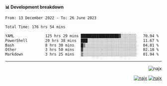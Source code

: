 <b>📊 Development breakdown</b>
<!--START_SECTION:waka-->

```txt
From: 13 December 2022 - To: 26 June 2023

Total Time: 176 hrs 54 mins

YAML              125 hrs 29 mins █████████████████▓░░░░░░░   70.94 %
PowerShell        20 hrs 38 mins  ███░░░░░░░░░░░░░░░░░░░░░░   11.67 %
Bash              8 hrs 30 mins   █▒░░░░░░░░░░░░░░░░░░░░░░░   04.81 %
Other             3 hrs 50 mins   ▓░░░░░░░░░░░░░░░░░░░░░░░░   02.18 %
Markdown          3 hrs 25 mins   ▒░░░░░░░░░░░░░░░░░░░░░░░░   01.94 %
```

<!--END_SECTION:waka-->
-----
<p align="right">
  <img src="https://komarev.com/ghpvc/?username=najx&label=GitHub%20Profile%20Views&color=yellow&style=flat" alt="najx" />
</p align="center">
<p align="right">
  <a href="https://www.linkedin.com/in/abdx"><img src="https://img.shields.io/badge/LinkedIn--_.svg?style=social&logo=linkedin" alt="najx"></a>
  <a href="https://stackoverflow.com/users/19588110/najim-abdelmoula"><img src="https://img.shields.io/badge/Stack Overflow--_.svg?style=social&logo=stackoverflow" alt="najx"></a>
</p align="center">

